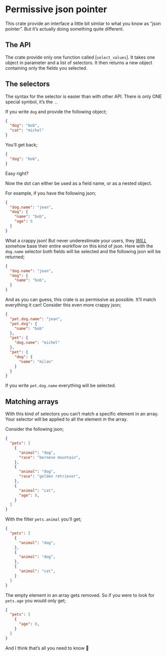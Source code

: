 # Permissive json pointer

This crate provide an interface a little bit similar to what you know as “json pointer”.
But it’s actually doing something quite different.

## The API

The crate provide only one function called [`select_values`].
It takes one object in parameter and a list of selectors.
It then returns a new object containing only the fields you selected.

## The selectors

The syntax for the selector is easier than with other API.
There is only ONE special symbol, it’s the `.`.

If you write `dog` and provide the following object;
```json
{
  "dog": "bob",
  "cat": "michel"
}
```
You’ll get back;
```json
{
  "dog": "bob",
}
```

Easy right?

Now the dot can either be used as a field name, or as a nested object.

For example, if you have the following json;
```json
{
  "dog.name": "jean",
  "dog": {
    "name": "bob",
    "age": 6
  }
}
```

What a crappy json! But never underestimate your users, they [_WILL_](https://xkcd.com/1172/)
somehow base their entire workflow on this kind of json.
Here with the `dog.name` selector both fields will be
selected and the following json will be returned;
```json
{
  "dog.name": "jean",
  "dog": {
    "name": "bob",
  }
}
```

And as you can guess, this crate is as permissive as possible.
It’ll match everything it can!
Consider this even more crappy json;
```json
{
  "pet.dog.name": "jean",
  "pet.dog": {
    "name": "bob"
  },
  "pet": {
    "dog.name": "michel"
  },
  "pet": {
    "dog": {
      "name": "milan"
    }
  }
}
```
If you write `pet.dog.name` everything will be selected.

## Matching arrays

With this kind of selectors you can’t match a specific element in an array.
Your selector will be applied to all the element _in_ the array.

Consider the following json;
```json
{
  "pets": [
    {
      "animal": "dog",
      "race": "bernese mountain",
    },
    {
      "animal": "dog",
      "race": "golden retriever",
    },
    {
      "animal": "cat",
      "age": 8,
    }
  ]
}
```

With the filter `pets.animal` you’ll get;
```json
{
  "pets": [
    {
      "animal": "dog",
    },
    {
      "animal": "dog",
    },
    {
      "animal": "cat",
    }
  ]
}
```

The empty element in an array gets removed. So if you were to look
for `pets.age` you would only get;
```json
{
  "pets": [
    {
      "age": 8,
    }
  ]
}
```

And I think that’s all you need to know 🎉